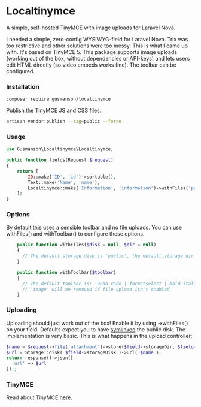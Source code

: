 # Localtinymce
A simple, self-hosted TinyMCE with image uploads for Laravel Nova.

I needed a simple, zero-config WYSIWYG-field for Laravel Nova. Trix was too restrictive and other solutions were too messy. This is what I came up with. It's based on TinyMCE 5. This package supports image uploads (working out of the box, without dependencies or API-keys) and lets users edit HTML directly (so video embeds works fine). The toolbar can be configured.

### Installation

```bash
composer require gusmanson/localtinymce
```

Publish the TinyMCE JS and CSS files.

```bash
artisan vendor:publish --tag=public --force
```

### Usage

```php
use Gusmanson\Localtinymce\Localtinymce;
```
```php
public function fields(Request $request)
{
    return [
        ID::make('ID', 'id')->sortable(),
        Text::make('Name', 'name'),
        Localtinymce::make('Information', 'information')->withFiles('public');
    ];
}
```

### Options

By default this uses a sensible toolbar and no file uploads.
You can use withFiles() and withToolbar() to configure these options.

```php
    public function withFiles($disk = null, $dir = null)
    {
      // The default storage disk is 'public', the default storage dir is 'uploads'.
    }

    public function withToolbar($toolbar)
    {
      // The default toolbar is: 'undo redo | formatselect | bold italic backcolor | alignleft aligncenter alignright alignjustify | bullist numlist outdent indent | removeformat | link image code'
      // 'image' will be removed if file upload isn't enabled
    }
```

### Uploading

Uploading should just work out of the box! Enable it by using ->withFiles() on your field. Defaults expect you to have [symlinked](https://laravel.com/docs/8.x/filesystem#the-public-disk) the public disk. The implementation is very basic. This is what  happens in the upload controller:

```php
$name = $request->file('attachment')->store($field->storageDir, $field->storageDisk);
$url = Storage::disk( $field->storageDisk )->url( $name );
return response()->json([
  'url' => $url
]);;
```

### TinyMCE

Read about TinyMCE [here](https://www.tiny.cloud/).
